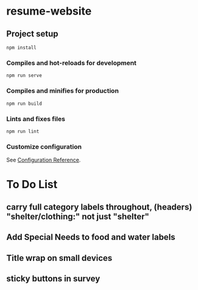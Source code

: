 # resume-website

## Project setup
```
npm install
```

### Compiles and hot-reloads for development
```
npm run serve
```

### Compiles and minifies for production
```
npm run build
```

### Lints and fixes files
```
npm run lint
```

### Customize configuration
See [Configuration Reference](https://cli.vuejs.org/config/).

# To Do List
## carry full category labels throughout, (headers) "shelter/clothing:" not just "shelter"
## Add Special Needs to food and water labels
## Title wrap on small devices
## sticky buttons in survey
